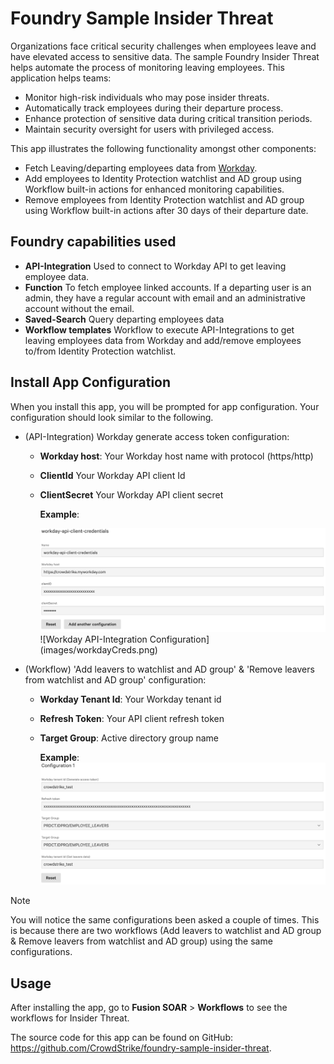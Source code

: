 # Foundry Sample Insider Threat

Organizations face critical security challenges when employees leave and have elevated access to sensitive data. 
The sample Foundry Insider Threat helps automate the process of monitoring leaving employees.
This application helps teams:

* Monitor high-risk individuals who may pose insider threats.
* Automatically track employees during their departure process.
* Enhance protection of sensitive data during critical transition periods.
* Maintain security oversight for users with privileged access.

This app illustrates the following functionality amongst other components:
* Fetch Leaving/departing employees data from [Workday](https://www.workday.com/).
* Add employees to Identity Protection watchlist and AD group using Workflow built-in actions for enhanced monitoring capabilities.
* Remove employees from Identity Protection watchlist and AD group using Workflow built-in actions after 30 days of their departure date.

## Foundry capabilities used

* **API-Integration** Used to connect to Workday API to get leaving employee data.
* **Function** To fetch employee linked accounts. If a departing user is an admin, they have a regular account with email and an administrative account without the email.
* **Saved-Search** Query departing employees data
* **Workflow templates** Workflow to execute API-Integrations to get leaving employees data from Workday and add/remove employees to/from Identity Protection watchlist.

## Install App Configuration

When you install this app, you will be prompted for app configuration. Your configuration should look similar to the following.
* (API-Integration) Workday generate access token configuration:
   * **Workday host**: Your Workday host name with protocol (https/http)
   * **ClientId** Your Workday API client Id
   * **ClientSecret** Your Workday API client secret

     **Example**:
     <p><img width="500px" src="images/workdayCreds.png?raw=true">
     ![Workday API-Integration Configuration](images/workdayCreds.png)

* (Workflow) 'Add leavers to watchlist and AD group' & 'Remove leavers from watchlist and AD group' configuration:
   * **Workday Tenant Id**: Your Workday tenant id
   * **Refresh Token**: Your API client refresh token
   * **Target Group**: Active directory group name

     **Example**:
     ![Workflow Configuration](images/workflowConfig.png)

> [!NOTE]
>
> You will notice the same configurations been asked a couple of times. This is because there are two workflows (Add leavers to watchlist and AD group & Remove leavers from watchlist and AD group) using the same configurations.


## Usage

After installing the app, go to **Fusion SOAR** > **Workflows** to see the workflows for Insider Threat. 

The source code for this app can be found on GitHub: <https://github.com/CrowdStrike/foundry-sample-insider-threat>. 